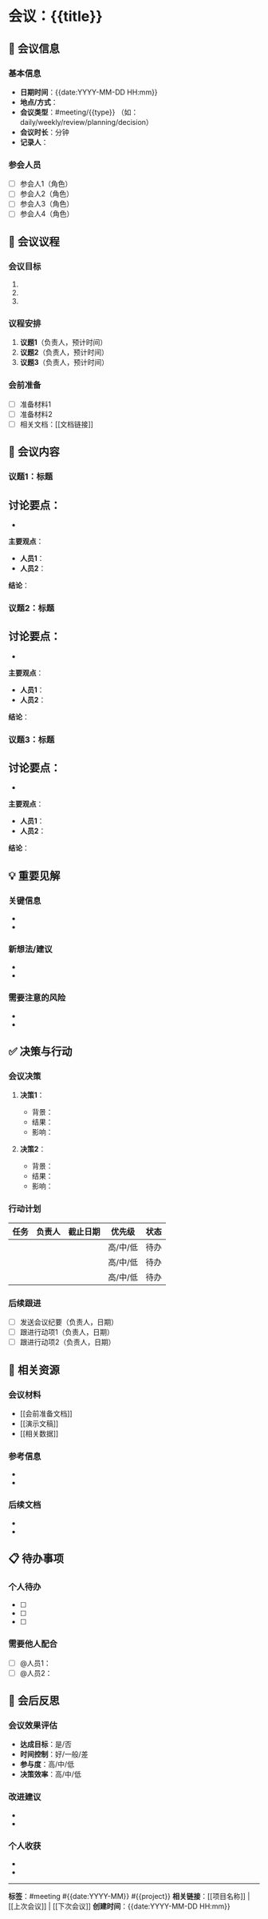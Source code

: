 # 会议：{{title}}

## 📅 会议信息

### 基本信息
- **日期时间**：{{date:YYYY-MM-DD HH:mm}}
- **地点/方式**：
- **会议类型**：#meeting/{{type}} （如：daily/weekly/review/planning/decision）
- **会议时长**：分钟
- **记录人**：

### 参会人员
- [ ] 参会人1（角色）
- [ ] 参会人2（角色）
- [ ] 参会人3（角色）
- [ ] 参会人4（角色）

## 🎯 会议议程

### 会议目标
1. 
2. 
3. 

### 议程安排
1. **议题1**（负责人，预计时间）
2. **议题2**（负责人，预计时间）
3. **议题3**（负责人，预计时间）

### 会前准备
- [ ] 准备材料1
- [ ] 准备材料2
- [ ] 相关文档：[[文档链接]]

## 📝 会议内容

### 议题1：标题
**讨论要点**：
- 
- 

**主要观点**：
- **人员1**：
- **人员2**：

**结论**：

### 议题2：标题
**讨论要点**：
- 
- 

**主要观点**：
- **人员1**：
- **人员2**：

**结论**：

### 议题3：标题
**讨论要点**：
- 
- 

**主要观点**：
- **人员1**：
- **人员2**：

**结论**：

## 💡 重要见解

### 关键信息
- 
- 

### 新想法/建议
- 
- 

### 需要注意的风险
- 
- 

## ✅ 决策与行动

### 会议决策
1. **决策1**：
   - 背景：
   - 结果：
   - 影响：

2. **决策2**：
   - 背景：
   - 结果：
   - 影响：

### 行动计划
| 任务 | 负责人 | 截止日期 | 优先级 | 状态 |
|------|--------|----------|--------|------|
|      |        |          | 高/中/低 | 待办 |
|      |        |          | 高/中/低 | 待办 |
|      |        |          | 高/中/低 | 待办 |

### 后续跟进
- [ ] 发送会议纪要（负责人，日期）
- [ ] 跟进行动项1（负责人，日期）
- [ ] 跟进行动项2（负责人，日期）

## 🔗 相关资源

### 会议材料
- [[会前准备文档]]
- [[演示文稿]]
- [[相关数据]]

### 参考信息
- 
- 

### 后续文档
- 
- 

## 📋 待办事项

### 个人待办
- [ ] 
- [ ] 
- [ ] 

### 需要他人配合
- [ ] @人员1：
- [ ] @人员2：

## 🤔 会后反思

### 会议效果评估
- **达成目标**：是/否
- **时间控制**：好/一般/差
- **参与度**：高/中/低
- **决策效率**：高/中/低

### 改进建议
- 
- 

### 个人收获
- 
- 

---
**标签**：#meeting #{{date:YYYY-MM}} #{{project}}
**相关链接**：[[项目名称]] | [[上次会议]] | [[下次会议]]
**创建时间**：{{date:YYYY-MM-DD HH:mm}}
